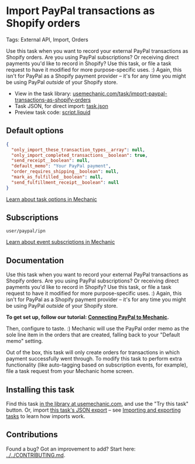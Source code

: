# Import PayPal transactions as Shopify orders

Tags: External API, Import, Orders

Use this task when you want to record your external PayPal transactions as Shopify orders. Are you using PayPal subscriptions? Or receiving direct payments you'd like to record in Shopify? Use this task, or file a task request to have it modified for more purpose-specific uses. :) Again, this isn't for PayPal as a Shopify payment provider – it's for any time you might be using PayPal *outside* of your Shopify store.

* View in the task library: [usemechanic.com/task/import-paypal-transactions-as-shopify-orders](https://usemechanic.com/task/import-paypal-transactions-as-shopify-orders)
* Task JSON, for direct import: [task.json](../../tasks/import-paypal-transactions-as-shopify-orders.json)
* Preview task code: [script.liquid](./script.liquid)

## Default options

```json
{
  "only_import_these_transaction_types__array": null,
  "only_import_completed_transactions__boolean": true,
  "send_receipt__boolean": null,
  "default_memo": "Your PayPal payment",
  "order_requires_shipping__boolean": null,
  "mark_as_fulfilled__boolean": null,
  "send_fulfillment_receipt__boolean": null
}
```

[Learn about task options in Mechanic](https://docs.usemechanic.com/article/471-task-options)

## Subscriptions

```liquid
user/paypal/ipn
```

[Learn about event subscriptions in Mechanic](https://docs.usemechanic.com/article/408-subscriptions)

## Documentation

Use this task when you want to record your external PayPal transactions as Shopify orders. Are you using PayPal subscriptions? Or receiving direct payments you'd like to record in Shopify? Use this task, or file a task request to have it modified for more purpose-specific uses. :) Again, this isn't for PayPal as a Shopify payment provider – it's for any time you might be using PayPal *outside* of your Shopify store.

**To get set up, follow our tutorial: [Connecting PayPal to Mechanic](https://help.usemechanic.com/tutorials/connecting-paypal-to-mechanic).**

Then, configure to taste. :) Mechanic will use the PayPal order memo as the sole line item in the orders that are created, falling back to your "Default memo" setting.

Out of the box, this task will only create orders for transactions in which payment successfully went through. To modify this task to perform extra functionality (like auto-tagging based on subscription events, for example), file a task request from your Mechanic home screen.

## Installing this task

Find this task [in the library at usemechanic.com](https://usemechanic.com/task/import-paypal-transactions-as-shopify-orders), and use the "Try this task" button. Or, import [this task's JSON export](../../tasks/import-paypal-transactions-as-shopify-orders.json) – see [Importing and exporting tasks](https://docs.usemechanic.com/article/505-importing-and-exporting-tasks) to learn how imports work.

## Contributions

Found a bug? Got an improvement to add? Start here: [../../CONTRIBUTING.md](../../CONTRIBUTING.md).
